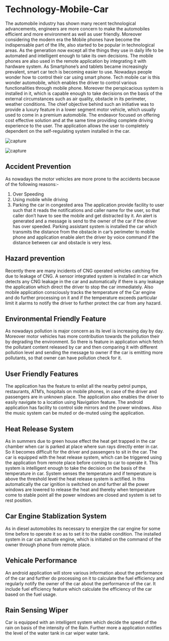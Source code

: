 # Technology-Mobile-Car
The automobile industry has shown many recent technological advancements, engineers are
more concern to make the automobiles efficient and more environment as well as user friendly.
Moreover considering the modern era the Mobile phones have become the indispensable part of
the life, also started to be popular in technological areas. As the generation now except all the
things they use in daily life to be automated and intelligent enough to take its own decisions. The
mobile phones are also used in the remote application by integrating it with hardware system. As
Smartphone’s and tablets became increasingly prevalent, smart car tech is becoming easier to
use. Nowadays people wonder how to control their car using smart phone.
Tech mobile car is this wonder automobile, which enables the driver to control various
functionalities through mobile phone. Moreover the perspicacious system is installed in it, which
is capable enough to take decisions on the basis of the external circumstances such as air quality,
obstacle in its perimeter, weather conditions. The chief objective behind such an initiative was to
provide a luxury feature in a lower segment motor vehicle, which usually used to come in a
premium automobile. The endeavor focused on offering cost effective solution and at the same
time providing complete driving experience to the user. The application allows the user to
completely dependent on the self-regulating system installed in the car.

![capture](https://user-images.githubusercontent.com/30786817/31310295-7af6c792-ab63-11e7-93e2-6207c3595deb.PNG)


![capture](https://user-images.githubusercontent.com/30786817/31310271-081e114e-ab63-11e7-9ee7-284b3534a57f.PNG)

## Accident Prevention
As nowadays the motor vehicles are more prone to the accidents because of the following
reasons:-
1. Over Speeding
2. Using mobile while driving
3. Parking the car in congested area
The application provide facility to user such that it reads the notifications and caller name for the
user, so that caller don’t have to see the mobile and get distracted by it. An alert is generated and
a message is send to the owner of the car if the driver has over speeded. Parking assistant system
is installed the car which transmits the distance from the obstacle in car’s perimeter to mobile
phone and application enable alert the driver by voice command if the distance between car and
obstacle is very less.
## Hazard prevention
Recently there are many incidents of CNG operated vehicles catching fire due to leakage of
CNG. A sensor integrated system is installed in car which detects any CNG leakage in the car
and automatically if there is any leakage the application which direct the driver to stop the car
immediately. Also mobile application consciously tracks the temperature of the Car engine and
do further processing on it and if the temperature exceeds particular limit it alarms to notify the
driver to further protect the car from any hazard.
## Environmental Friendly Feature
As nowadays pollution is major concern as its level is increasing day by day. Moreover motor
vehicles has more contribution towards the pollution their by degrading the environment. So
there is feature in application which fetch the pollutant content released by car and then
comparing it with different pollution level and sending the message to owner if the car is
emitting more pollutants, so that owner can have pollution check for it.
## User Friendly Features
The application has the feature to enlist all the nearby petrol pumps, restaurants, ATM’s,
hospitals on mobile phones, in case of the driver and passengers are in unknown place. The
application also enables the driver to easily navigate to a location using Navigation feature. The
android application has facility to control side mirrors and the power windows. Also the music
system can be muted or de-muted using the application.
## Heat Release System
As in summers due to green house effect the heat get trapped in the car chamber when car is
parked at place where sun rays directly enter in car. So it becomes difficult for the driver and
passengers to sit in the car. The car is equipped with the heat release system, which can be
triggered using the application from remote place before coming to car to operate it. This system
is intelligent enough to take the decision on the basis of the temperature in car. System senses the
temperature and if temperature is above the threshold level the heat release system is actified. In
this automatically the car ignition is switched on and further all the power windows are lowered
to release the heat and thereby when temperature come to stable point all the power windows are
closed and system is set to rest position.
## Car Engine Stablization System
As in diesel automobiles its necessary to energize the car engine for some time before to operate
it so as to set it to the stable condition. The installed system in car can actuate engine, which is
initiated on the command of the owner through phone from remote place.
## Vehicale Performance
An android application will store various information about the performance of the car and
further do processing on it to calculate the fuel efficiency and regularly notify the owner of the
car about the performance of the car. It include fuel efficiency feature which calculate the
efficiency of the car based on the fuel usage.
## Rain Sensing Wiper
Car is equipped with an intelligent system which decide the speed of the rain on basis of the
intensity of the Rain. Further more a application notifies the level of the water tank in car wiper
water tank.


